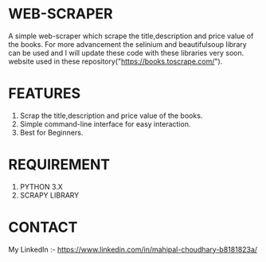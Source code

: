 # WEB-SCRAPER
A simple web-scraper which scrape the title,description and price value of the books.
For more advancement the selinium and beautifulsoup library can be used and 
I will update these code with these libraries very soon.
website used in these repository("https://books.toscrape.com/").

# FEATURES
1. Scrap the title,description and price value of the books.
2. Simple command-line interface for easy interaction.
3. Best for Beginners.

# REQUIREMENT
1. PYTHON 3.X
2. SCRAPY LIBRARY

# CONTACT
My LinkedIn :- https://www.linkedin.com/in/mahipal-choudhary-b8181823a/
